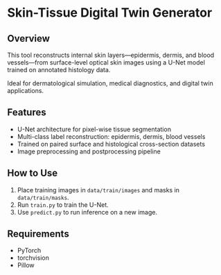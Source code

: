 # Skin-Tissue Digital Twin Generator

## Overview
This tool reconstructs internal skin layers—epidermis, dermis, and blood vessels—from surface-level optical skin images using a U-Net model trained on annotated histology data.

Ideal for dermatological simulation, medical diagnostics, and digital twin applications.

## Features
- U-Net architecture for pixel-wise tissue segmentation
- Multi-class label reconstruction: epidermis, dermis, blood vessels
- Trained on paired surface and histological cross-section datasets
- Image preprocessing and postprocessing pipeline

## How to Use
1. Place training images in `data/train/images` and masks in `data/train/masks`.
2. Run `train.py` to train the U-Net.
3. Use `predict.py` to run inference on a new image.

## Requirements
- PyTorch
- torchvision
- Pillow